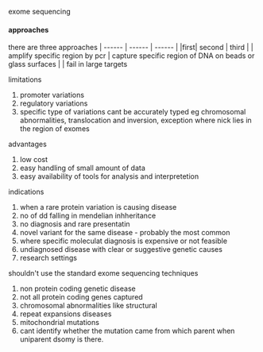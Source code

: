 exome sequencing

#### approaches
there are three approaches
| ------ | ------ | ------ |
|first| second | third |
| amplify specific region by pcr | capture specific region of DNA on beads or glass surfaces | 
| fail in large targets


limitations
1. promoter variations
2. regulatory variations
3. specific type of variations cant be accurately typed eg chromosomal abnormalities, translocation and inversion, exception where nick lies in the region of exomes

advantages
1. low cost
2. easy handling of small amount of data
3. easy availability of tools for analysis and interpretetion

indications
1. when a rare protein variation is causing disease
2. no of dd falling in mendelian inhheritance
3. no diagnosis and rare presentatin
4. novel variant for the same disease - probably the most common
5. where specific moleculat diagnosis is expensive or not feasible
6. undiagnosed disease with clear or suggestive genetic causes
7. research settings


shouldn't use the standard exome sequencing techniques
1. non protein coding genetic disease
2. not all protein coding genes captured
3. chromosomal abnormalities like structural
4. repeat expansions diseases
5. mitochondrial mutations
6. cant identify whether the mutation came from which parent when uniparent dsomy is there.
